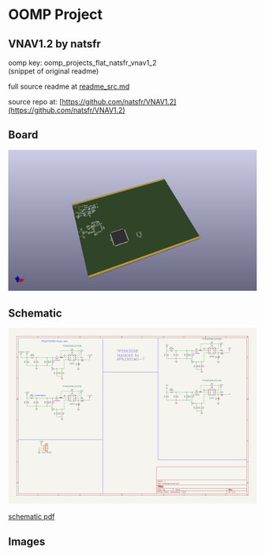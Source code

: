 # OOMP Project  
## VNAV1.2  by natsfr  
  
oomp key: oomp_projects_flat_natsfr_vnav1_2  
(snippet of original readme)  
  
  
  full source readme at [readme_src.md](readme_src.md)  
  
source repo at: [https://github.com/natsfr/VNAV1.2](https://github.com/natsfr/VNAV1.2)  
## Board  
  
[![working_3d.png](working_3d_600.png)](working_3d.png)  
## Schematic  
  
[![working_schematic.png](working_schematic_600.png)](working_schematic.png)  
  
[schematic pdf](working_schematic.pdf)  
## Images  
